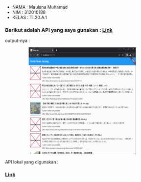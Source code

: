 ﻿- NAMA : Maulana Muhamad
- NIM : 312010188
- KELAS : TI.20.A.1

### Berikut adalah API yang saya gunakan : [Link](https://newsapi.org/v2/top-headlines?country=jp)

output-nya :

<p align="center">
	<img src="asset\UI_Flutter.png" alt="jp" width="350" height="350">
</p>

API lokal yang digunakan :

### [Link](https://github.com/farizdotid/DAFTAR-API-LOKAL-INDONESIA#hiburan)
